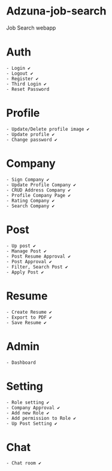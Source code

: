 # Adzuna-job-search
Job Search webapp

# Auth
    - Login ✔️
    - Logout ✔️
    - Register ✔️
    - Third Login ✔️
    - Reset Password
# Profile
    - Update/Delete profile image ✔️
    - Update profile ✔️
    - Change password ✔️
# Company
    - Sign Company ✔️
    - Update Profile Company ✔️
    - CRUD Address Company ✔️
    - Profile Company Page ✔️
    - Rating Company ✔️
    - Search Company ✔️
# Post
    - Up post ✔️
    - Manage Post ✔️
    - Post Resume Approval ✔️
    - Post Approval ✔️
    - Filter, Search Post ✔️
    - Apply Post ✔️
# Resume
    - Create Resume ✔️
    - Export to PDF ✔️
    - Save Resume ✔️
# Admin
    - Dashboard
# Setting
    - Role setting ✔️
    - Company Approval ✔️
    - Add new Role ✔️
    - Add permission to Role ✔️
    - Up Post Setting ✔️
# Chat
    - Chat room ✔️
